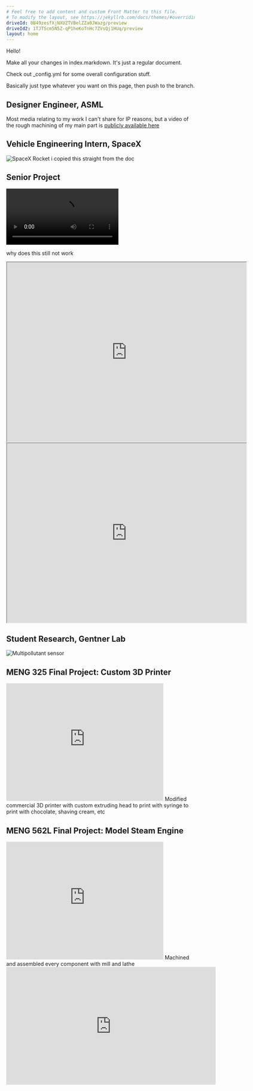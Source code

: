 ```yaml
---
# Feel free to add content and custom Front Matter to this file.
# To modify the layout, see https://jekyllrb.com/docs/themes/#overriding-theme-defaults
driveId: 0B49zesfXjNXUZTVBelZZa0JWazg/preview
driveId2: 1TJTScm5N5Z-qP1heKoTnHc7ZVsQj1HUq/preview
layout: home
---
```


Hello!

Make all your changes in index.markdown. It's just a regular document.

Check out _config.yml for some overall configuration stuff.

Basically just type whatever you want on this page, then push to the branch.

## Designer Engineer, ASML
Most media relating to my work I can't share for IP reasons, but a video of the rough machining of my main part is [publicly available here](https://www.youtube.com/watch?v=3UsKrDwd37k)

## Vehicle Engineering Intern, SpaceX
![SpaceX Rocket](/spacex.jpg)
i copied this straight from the doc

## Senior Project
![video](/MC-Five.mp4)

why does this still not work

<iframe src="https://drive.google.com/file/d/1TJTScm5N5Z-qP1heKoTnHc7ZVsQj1HUq/preview" width="640" height="480"></iframe>
<iframe src="https://drive.google.com/file/d/0B49zesfXjNXUZTVBelZZa0JWazg/preview" width="640" height="480"></iframe>

## Student Research, Gentner Lab
![Multipollutant sensor](/sensor.png)

## MENG 325 Final Project: Custom 3D Printer
<iframe width="420" height="315" src="https://www.youtube.com/watch?v=eGk6nSUrTAs" frameborder="0" allowfullscreen></iframe>
Modified commercial 3D printer with custom extruding head to print with syringe to print with chocolate, shaving cream, etc

## MENG 562L Final Project: Model Steam Engine
<iframe width="420" height="315" src="https://www.youtube.com/embed/W5o21o_sNfA" frameborder="0" allowfullscreen></iframe>
Machined and assembled every component with mill and lathe

<iframe width="560" height="315" src="https://www.youtube.com/embed/W5o21o_sNfA" frameborder="0" allow="accelerometer; autoplay; clipboard-write; encrypted-media; gyroscope; picture-in-picture" allowfullscreen></iframe>
